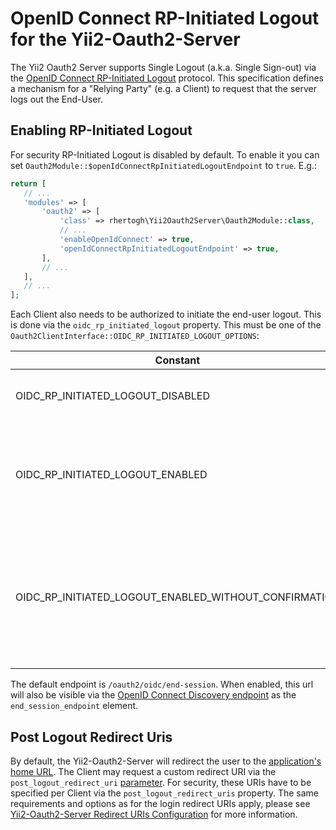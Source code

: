 OpenID Connect RP-Initiated Logout for the Yii2-Oauth2-Server
===============================================================

The Yii2 Oauth2 Server supports Single Logout (a.k.a. Single Sign-out) via the
[OpenID Connect RP-Initiated Logout](https://openid.net/specs/openid-connect-rpinitiated-1_0.html) protocol.
This specification defines a mechanism for a "Relying Party" (e.g. a Client) to request that the server logs out the End-User.

Enabling RP-Initiated Logout
----------------------------
For security RP-Initiated Logout is disabled by default. To enable it you can set `Oauth2Module::$openIdConnectRpInitiatedLogoutEndpoint` to `true`.  E.g.:
 ```php
return [
    // ...
    'modules' => [
        'oauth2' => [
            'class' => rhertogh\Yii2Oauth2Server\Oauth2Module::class,
            // ...
            'enableOpenIdConnect' => true,
            'openIdConnectRpInitiatedLogoutEndpoint' => true,
        ],
        // ...
    ],
    // ...
];
```

Each Client also needs to be authorized to initiate the end-user logout. This is done via the `oidc_rp_initiated_logout` property.
This must be one of the `Oauth2ClientInterface::OIDC_RP_INITIATED_LOGOUT_OPTIONS`:  

| Constant                                              | Value | Description                                                                                                 |
|-------------------------------------------------------|-------|-------------------------------------------------------------------------------------------------------------|
| OIDC_RP_INITIATED_LOGOUT_DISABLED                     | 0     | Client is not allowed to initiate logout.                                                                   |
| OIDC_RP_INITIATED_LOGOUT_ENABLED                      | 1     | Client may initiate logout, end-user will be prompted to confirm the logout.                                |
| OIDC_RP_INITIATED_LOGOUT_ENABLED_WITHOUT_CONFIRMATION | 2     | Client can logout the user directly (no prompt), this is useful if the Client is under your direct control. |

The default endpoint is `/oauth2/oidc/end-session`. When enabled, this url will also be visible via the [OpenID Connect Discovery endpoint](start-openid-connect.md#open-id-connect-discovery)
as the `end_session_endpoint` element. 

Post Logout Redirect Uris
-------------------------
By default, the Yii2-Oauth2-Server will redirect the user to the [application's home URL](https://www.yiiframework.com/doc/api/2.0/yii-web-application#getHomeUrl()-detail). 
The Client may request a custom redirect URI via the `post_logout_redirect_uri` [parameter](https://openid.net/specs/openid-connect-rpinitiated-1_0.html#RPLogout).
For security, these URIs have to be specified per Client via the `post_logout_redirect_uris` property. 
The same requirements and options as for the login redirect URIs apply, please see [Yii2-Oauth2-Server Redirect URIs Configuration](start-redirect-uris.md) for more information.

